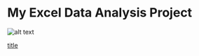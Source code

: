 # My Excel Data Analysis Project
![alt text](C:\Users\vasud\Downloads\WhatsApp-Video-2025-04-23-at-3.44.42-PM.gif)

[title](www.google.com)
